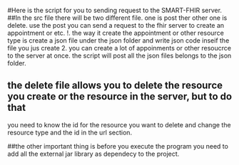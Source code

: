 #Here is the script for you to sending request to the SMART-FHIR server.
##In the src file there will be two different file. one is post ther other one is delete. use the post you can send a request to the fhir server to create an appointment or etc.
!. the way it create the appointment or other resource type is create a json file under the json folder and write json code inseif the file you jus create
2. you can create a lot of appoinments or other resoucrce to the server at once. the script will post all the json files belongs to the json folder.

## the delete file allows you to delete the resource you create or the resource in the server, but to do that 
you need to know the id for the resource you want to delete and change the resource type and the id in the url section.

##the other important thing is before you execute the program you need to add all the external jar library as dependecy to the project.
